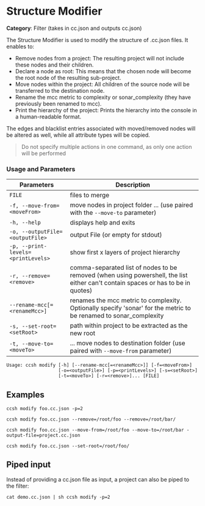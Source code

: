 # Structure Modifier

**Category**: Filter (takes in cc.json and outputs cc.json)

The Structure Modifier is used to modify the structure of .cc.json files. It enables to:

- Remove nodes from a project: The resulting project will not include these nodes and their children.
- Declare a node as root: This means that the chosen node will become the root node of the resulting sub-project.
- Move nodes within the project: All children of the source node will be transferred to the destination node.
- Rename the mcc metric to complexity or sonar_complexity (they have previously been renamed to mcc).
- Print the hierarchy of the project: Prints the hierarchy into the console in a human-readable format.

The edges and blacklist entries associated with moved/removed nodes will be altered as well, while all attribute types will be copied.

> Do not specify multiple actions in one command, as only one action will be performed

### Usage and Parameters

| Parameters                         | Description                                                                                                                      |
| ---------------------------------- | -------------------------------------------------------------------------------------------------------------------------------- |
| `FILE`                             | files to merge                                                                                                                   |
| `-f, --move-from=<moveFrom>`       | move nodes in project folder ... (use paired with the `--move-to` parameter)                                                     |
| `-h, --help`                       | displays help and exits                                                                                                          |
| `-o, --outputFile=<outputFile>`    | output File (or empty for stdout)                                                                                                |
| `-p, --print-levels=<printLevels>` | show first x layers of project hierarchy                                                                                         |
| `-r, --remove=<remove>`            | comma-separated list of nodes to be removed (when using powershell, the list either can't contain spaces or has to be in quotes) |
| `--rename-mcc[=<renameMcc>]`       | renames the mcc metric to complexity. Optionally specify 'sonar' for the metric to be renamed to sonar_complexity                |
| `-s, --set-root=<setRoot>`         | path within project to be extracted as the new root                                                                              |
| `-t, --move-to=<moveTo>`           | ... move nodes to destination folder (use paired with `--move-from` parameter)                                                   |

```
Usage: ccsh modify [-h] [--rename-mcc[=<renameMcc>]] [-f=<moveFrom>]
                   [-o=<outputFile>] [-p=<printLevels>] [-s=<setRoot>]
                   [-t=<moveTo>] [-r=<remove>]... [FILE]

```

## Examples

```
ccsh modify foo.cc.json -p=2
```

```
ccsh modify foo.cc.json --remove=/root/foo --remove=/root/bar/
```

```
ccsh modify foo.cc.json --move-from=/root/foo --move-to=/root/bar -output-file=project.cc.json
```

```
ccsh modify foo.cc.json --set-root=/root/foo/
```

## Piped input

Instead of providing a cc.json file as input, a project can also be piped to the filter:

```
cat demo.cc.json | sh ccsh modify -p=2
```
